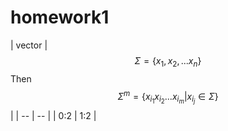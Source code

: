 # homework1

| vector |  $$\Sigma = \{x_1, x_2, ... x_n \}$$ Then $$\Sigma^m = \{x_{i_1}x_{i_2}... x_{i_m} | x_{i_j} \in \Sigma\} $$ |
| -- | -- |
| 0:2 | 1:2 |

